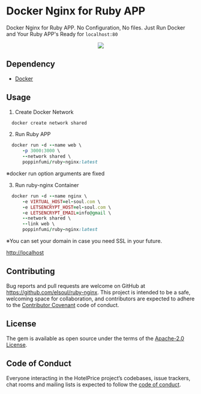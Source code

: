 # Docker Nginx for Ruby APP
Docker Nginx for Ruby APP. No Configuration, No files.
Just Run Docker and Your Ruby APP's Ready for `localhost:80`

<p align="center">

  <a aria-label="Ruby logo" href="https://el-soul.com">
    <img src="https://badgen.net/badge/icon/Made%20by%20ELSOUL?icon=ruby&label&color=black&labelColor=black">
  </a>
  <br/>
</p>


## Dependency
- [Docker](https://www.docker.com/)


## Usage

1. Create Docker Network

```ruby
  docker create network shared
```

2. Run Ruby APP
```ruby
  docker run -d --name web \
      -p 3000:3000 \
      --network shared \
      poppinfumi/ruby-nginx:latest
```

※docker run option arguments are fixed

3. Run ruby-nginx Container

```ruby
  docker run -d --name nginx \
      -e VIRTUAL_HOST=el-soul.com \
      -e LETSENCRYPT_HOST=el-soul.com \
      -e LETSENCRYPT_EMAIL=info@gmail \
      --network shared \
      --link web \
      poppinfumi/ruby-nginx:latest
```

※You can set your domain in case you need SSL in your future.


[http://localhost](http://localhost)


## Contributing

Bug reports and pull requests are welcome on GitHub at https://github.com/elsoul/ruby-nginx. This project is intended to be a safe, welcoming space for collaboration, and contributors are expected to adhere to the [Contributor Covenant](http://contributor-covenant.org) code of conduct.

## License

The gem is available as open source under the terms of the [Apache-2.0 License](https://www.apache.org/licenses/LICENSE-2.0).

## Code of Conduct

Everyone interacting in the HotelPrice project’s codebases, issue trackers, chat rooms and mailing lists is expected to follow the [code of conduct](https://github.com/elsoul/ruby-nginx/blob/master/CODE_OF_CONDUCT.md).
